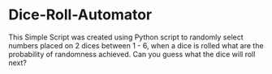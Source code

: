 # Dice-Roll-Automator
This Simple Script was created using Python script to randomly select numbers placed on 2 dices between 1 - 6, when a dice is rolled what are the probability of randomness achieved. Can you guess what the dice will roll next?

